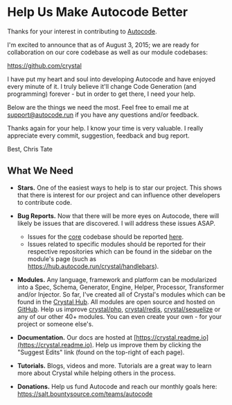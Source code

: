 # Help Us Make Autocode Better

Thanks for your interest in contributing to [Autocode](https://autocode.run).

I'm excited to announce that as of August 3, 2015; we are ready for collaboration on our core codebase as well as our module codebases:

https://github.com/crystal

I have put my heart and soul into developing Autocode and have enjoyed every minute of it. I truly believe it'll change Code Generation (and programming) forever - but in order to get there, I need your help.

Below are the things we need the most. Feel free to email me at [support@autocode.run](mailto:support@autocode.run) if you have any questions and/or feedback.

Thanks again for your help. I know your time is very valuable. I really appreciate every commit, suggestion, feedback and bug report.

Best,
Chris Tate

## What We Need

- **Stars.** One of the easiest ways to help is to star our project. This shows that there is interest for our project and can influence other developers to contribute code.

- **Bug Reports.** Now that there will be more eyes on Autocode, there will likely be issues that are discovered. I will address these issues ASAP.
  - Issues for the [core](ttps://github.com/crystal/autocode) codebase should be reported [here](https://github.com/crystal/autocode/issues).
  - Issues related to specific modules should be reported for their respective repositories which can be found in the sidebar on the module's page (such as https://hub.autocode.run/crystal/handlebars).

- **Modules.** Any language, framework and platform can be modularized into a Spec, Schema, Generator, Engine, Helper, Processor, Transformer and/or Injector. So far, I've created all of Crystal's modules which can be found in the [Crystal Hub](https://hub.autocode.run). All modules are open source and hosted on [GitHub](https://github.com/crystal). Help us improve [crystal/php](https://hub.autocode.run/crystal/php), [crystal/redis](https://hub.autocode.run/crystal/redis), [crystal/sequelize](https://hub.autocode.run/crystal/sequelize) or any of our other 40+ modules. You can even create your own - for your project or someone else's.

- **Documentation.** Our docs are hosted at [https://crystal.readme.io](https://crystal.readme.io). Help us improve them by clicking the "Suggest Edits" link (found on the top-right of each page).

- **Tutorials.** Blogs, videos and more. Tutorials are a great way to learn more about Crystal while helping others in the process.

- **Donations.** Help us fund Autocode and reach our monthly goals here: https://salt.bountysource.com/teams/autocode